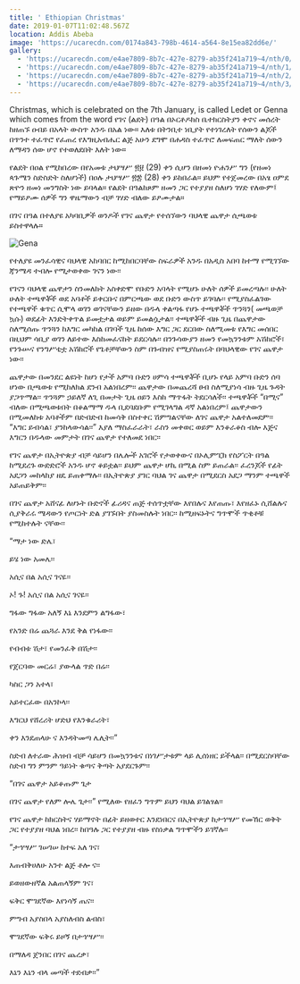 ```yaml
---
title: ' Ethiopian Christmas'
date: 2019-01-07T11:02:48.567Z
location: Addis Abeba
image: 'https://ucarecdn.com/0174a843-798b-4614-a564-8e15ea82dd6e/'
gallery:
  - 'https://ucarecdn.com/e4ae7809-8b7c-427e-8279-ab35f241a719~4/nth/0/'
  - 'https://ucarecdn.com/e4ae7809-8b7c-427e-8279-ab35f241a719~4/nth/1/'
  - 'https://ucarecdn.com/e4ae7809-8b7c-427e-8279-ab35f241a719~4/nth/2/'
  - 'https://ucarecdn.com/e4ae7809-8b7c-427e-8279-ab35f241a719~4/nth/3/'
---
```

Christmas, which is celebrated on the 7th January, is called Ledet or Genna which comes from the word የገና (ልደት) በዓል በኦርቶዶክስ ቤተክርስትያን ቀኖና መሰረት ከዘጠኙ ዐብይ በአላት ውስጥ አንዱ በአል ነው። እለቱ በትንቢተ ነቢያት የተነገረለት የሰውን ልጆች በጥንተ ተፈጥሮ የፈጠረ የእግዚአብሔር ልጅ አሁን ደግሞ በሐዳስ ተፈጥሮ ለመፍጠር ማለት ሰውን ለማዳን ሰው ሆኖ የተወለደበት እለት ነው።



የልደት በዐል የሚከበረው በየአመቱ ታህሣሥ ፳፱ (29) ቀን ሲሆን በዘመነ ዮሐንሥ ግን (የዘመነ ጳጉሜን ስድስድት ስለሆነች) በዐሉ ታህሣሥ ፳፰ (28) ቀን ይከበራል። ይህም የተጀመረው በአፄ ዐምደ ጽዮን ዘመነ መንግስት ነው ይባላል። የልደት በዓልከጾም ዘመን ጋር የተያያዘ ስለሆነ ገሃድ የለውም፤ የማይፆሙ ሰዎች ግን ዋዜማውን ብቻ ገሃድ ብለው ይፆሙታል።



በገና በዓል በተለያዩ አካባቢዎች ወንዶች የገና ጨዋታ የተሰኘውን ባህላዊ ጨዋታ ሲጫወቱ ይስተዋላሉ።

![](https://ucarecdn.com/6ab0b2b6-3bf6-414b-aabb-390a2855eccb/ "Gena")

የተለያዩ መንፈሳዊና ባህላዊ አከባበር ከሚከበርባቸው ስፍራዎች አንዱ በአዲስ አበባ ከተማ የሚገኘው ጃንሜዳ ተብሎ የሚታወቀው ገናን ነው፡፡



የገናን ባህላዊ ጨዋታን ስንመለከት አስቀድሞ የቡድን አባላት የሚሆኑ ሁለት ሰዎች ይመረጣሉ፡፡ ሁለት ሁለት ተጫዋቾች ወደ አባቶች ይቀርቡና በምርጫው ወደ ቡድን ውስጥ ይገባሉ፡፡ የሚያስፈልገው የተጫዋች ቁጥር ሲሞላ ወገን ወገናቸውን ይዘው በዱላ ቀልጣፋ የሆኑ ተጫዋቾች ጥንጓን( መጫወቻ ኳሱ) ወደፊት እንድትቀጥል ይመቷታል ወይም ይመልሷታል፡፡ ተጫዋቾች ብዙ ጊዜ በጨዋታው ስለሚሰጡ ጥንጓን ከእግር መካከል በገባች ጊዜ ከሰው እግር ጋር ደርበው ስለሚመቱ የእግር መሰበር በዚህም ሳቢያ ወገን ለይተው እስከመፈናከት ይደርሳሉ፡፡ በንጉሳውያን ዘመን የመኳንንቱም አሽከሮች፣ የንጉሡና የንግሥቲቷ አሽከሮች የጌቶቻቸውን ስም በጉብዝና የሚያስጠሩት በባህላዊው የገና ጨዋታ ነው፡፡



ጨዋታው በመንደር ልዩነት ከሆነ የታች አምባ ቡድን ሀምሳ ተጫዋቾች ቢሆኑ የላይ አምባ ቡድን ሰባ ሆነው ቢጫወቱ የሚከለክል ደንብ አልነበረም፡፡ ጨዋታው በመጨረሻ ፀብ ስለሚያነሳ ብዙ ጊዜ ጉዳት ያጋጥማል፡፡ ጥንጓም ኃይለኛ ለጊ በመታት ጊዜ ዐይን እስከ ማጥፋት ትደርሳለች፡፡ ተጫዋቾች “በሚና” ብለው በሚጫወቱበት በቆልማማ ዱላ ቢደባደቡም የሚገላግል ዳኛ አልነበረም፤ ጨዋታውን በሚመለከቱ አባቶችም በድብድብ ከመሳቅ በስተቀር ሽምግልናቸው ለገና ጨዋታ አልተለመደም፡፡ “እግር ይብሳል፣ ያንከላውሳል፡፡” እያለ ማስፈራራት፣ ራስን መቀወር ወይም እንቆራቆስ ብሎ እጅና እግርን በዱላው መምታት በገና ጨዋታ የተለመደ ነበር፡፡



የገና ጨዋታ በኢትዮጵያ ብቻ ሳይሆን በሌሎች አገሮች የታወቀውና በኦሊምፒክ የስፖርት በዓል ከሚደረጉ ውድድሮች አንዱ ሆኖ ቆይቷል፡፡ ይህም ጨዋታ ሆኪ በሚል ስም ይጠራል፡፡ ፈረንጆች የፊት አደጋን መከላከያ ዘዴ ይጠቀማሉ፡፡ በኢትዮጵያ ያገር ባህል ገና ጨዋታ በሚደርስ አደጋ ማንም ተጫዋች አይጠይቅም፡፡



በገና ጨዋታ አሸናፊ ለሆኑት ቡድኖች ፊሪዳና ጠጅ ተሰጥቷቸው እየበሉና እየጠጡ፣ እየዘፈኑ ሲሸልሉና ሲያቅራሩ ሜዳውን የጦርነት ድል ያገኙበት ያስመስሉት ነበር፡፡ ከሚዘፍኑትና ግጥሞች ጥቂቶቹ የሚከተሉት ናቸው፡፡



“ማታ ነው ድሌ፣

ይሄ ነው አመሌ፡፡

አሲና በል አሲና ገናዬ፡፡

ኦ! ጉ! አሲና በል አሲና ገናዬ፡፡

ግፋው ግፋው አለኝ እኔ እንደምን ልግፋው፣

የአንድ በሬ ጨጓራ እንደ ቅል የነፋው፡፡

የብብቱ ሽታ፣ የመንፈቅ በሽታ፡፡

የጀርባው መርሬ፣ ያውላል ጥድ በሬ፡፡

ካስር ጋን አተላ፣

አይተርፈው በአንኮላ፡፡

እግርህ የሸረሪት ሆድህ የእንቁራሪት፣

ቀን እንደጠላሁ ና እንዳትመጣ ሌሊት፡፡”



ስድብ ለተራው ሕዝብ ብቻ ሳይሆን በመኳንንቱና በነገሥታቱም ላይ ሊሰነዘር ይችላል፡፡ በሚደርስባቸው ስድብ ግን ምንም ዓይነት ቁጣና ቅጣት አያደርጉም፡፡



“በገና ጨዋታ አይቆጡም ጌታ

በገና ጨዋታ የለም ሎሌ ጌታ፡፡” የሚለው የዘፈን ግጥም ይህን ባህል ይገልፃል፡፡

የገና ጨዋታ ከክርስትና ሃይማኖት በፊት ይዘወተር እንደነበርና በኢትዮጵያ ከታኅሣሥ የመኸር ወቅት ጋር የተያያዘ ባህል ነበረ፡፡ ከበዓሉ ጋር የተያያዘ ብዙ የስነቃል ግጥሞችን ይገኛሉ፡፡



“ታኅሣሥ ገሠገሠ ከተፍ አለ ገና፣

እጠብቅሀለሁ አንተ ልጅ ቶሎ ና፡፡

ይወዘውዘኛል አልጠላኝም ገና፣

ፍቅር ሞገደኛው እየነሳኝ ጤና፡፡

ምግብ አያስበላ አያስለብስ ልብስ፣

ሞገደኛው ፍቅሩ ይዞኝ በታኅሣሥ፡፡

በማለዳ ጀንበር በገና ጨረቃ፣

እኔን እኔን ብላ መጣች ተደብቃ፡፡”
